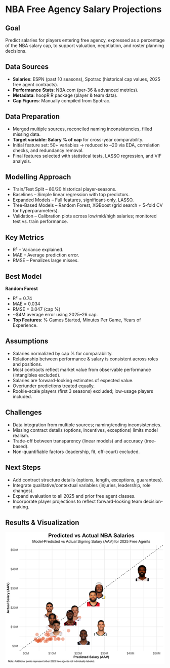 # NBA Free Agency Salary Projections

## Goal
Predict salaries for players entering free agency, expressed as a percentage of the NBA salary cap, to support valuation, negotiation, and roster planning decisions.

## Data Sources
- **Salaries**: ESPN (past 10 seasons), Spotrac (historical cap values, 2025 free agent contracts).
- **Performance** **Stats**: NBA.com (per-36 & advanced metrics).
- **Metadata**: hoopR R package (player & team data).
- **Cap Figures**: Manually compiled from Spotrac.

## Data Preparation
- Merged multiple sources, reconciled naming inconsistencies, filled missing data.
- **Target variable: Salary % of cap** for cross-year comparability.
- Initial feature set: 50+ variables → reduced to ~20 via EDA, correlation checks, and redundancy removal.
- Final features selected with statistical tests, LASSO regression, and VIF analysis.

## Modelling Approach
- Train/Test Split – 80/20 historical player-seasons.
- Baselines – Simple linear regression with top predictors.
- Expanded Models – Full features, significant-only, LASSO.
- Tree-Based Models – Random Forest, XGBoost (grid search + 5-fold CV for hyperparameters).
- Validation – Calibration plots across low/mid/high salaries; monitored test vs. train performance.

## Key Metrics
- R² – Variance explained.
- MAE – Average prediction error.
- RMSE – Penalizes large misses.

## Best Model
**Random Forest** 
  - R² = 0.74
  - MAE = 0.034
  - RMSE = 0.047 (cap %)
  - ~$4M average error using 2025–26 cap.
- **Top Features**: % Games Started, Minutes Per Game, Years of Experience.

## Assumptions
- Salaries normalized by cap % for comparability.
- Relationship between performance & salary is consistent across roles and positions.
- Most contracts reflect market value from observable performance (intangibles excluded).
- Salaries are forward-looking estimates of expected value.
- Over/under predictions treated equally.
- Rookie-scale players (first 3 seasons) excluded; low-usage players included.

## Challenges
- Data integration from multiple sources; naming/coding inconsistencies.
- Missing contract details (options, incentives, exceptions) limits model realism.
- Trade-off between transparency (linear models) and accuracy (tree-based).
- Non-quantifiable factors (leadership, fit, off-court) excluded.

## Next Steps
- Add contract structure details (options, length, exceptions, guarantees).
- Integrate qualitative/contextual variables (injuries, leadership, role changes).
- Expand evaluation to all 2025 and prior free agent classes.
- Incorporate player projections to reflect forward-looking team decision-making.

## Results & Visualization
![Salary Prediction Scatterplot](Visualizations/Visualization.png)

